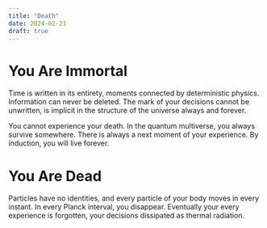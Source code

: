 ```yaml
---
title: "Death"
date: 2024-02-21
draft: true
---
```


# You Are Immortal
Time is written in its entirety, moments connected by deterministic physics. Information can never be deleted. The mark of your decisions cannot be unwritten, is implicit in the structure of the universe always and forever.

You cannot experience your death. In the quantum multiverse, you always survive somewhere. There is always a next moment of your experience. By induction, you will live forever.

# You Are Dead
Particles have no identities, and every particle of your body moves in every instant. In every Planck interval, you disappear. Eventually your every experience is forgotten, your decisions dissipated as thermal radiation.